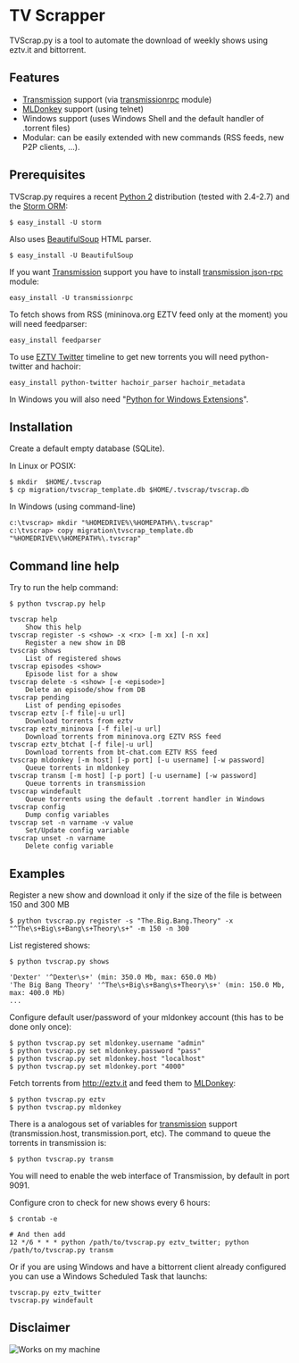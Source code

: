 TV Scrapper
===========

TVScrap.py is a tool to automate the download of weekly shows using eztv.it and bittorrent.


Features
--------

* [Transmission](http://www.transmissionbt.com) support (via [transmissionrpc](http://www.bitbucket.org/blueluna/transmissionrpc/) module)
* [MLDonkey](http://mldonkey.sourceforge.net/Main_Page) support (using telnet)
* Windows support (uses Windows Shell and the default handler of .torrent files)
* Modular: can be easily extended with new commands (RSS feeds, new P2P clients, ...).

Prerequisites
-------------

TVScrap.py requires a recent [Python 2](http://python.org) distribution (tested with 2.4-2.7) and the [Storm ORM](https://storm.canonical.com/):

```
$ easy_install -U storm
```

Also uses [BeautifulSoup](http://crummy.com/software/BeautifulSoup) HTML parser.

```
$ easy_install -U BeautifulSoup
```

If you want [Transmission](http://www.transmissionbt.com) support you have to install [transmission json-rpc](http://www.bitbucket.org/blueluna/transmissionrpc/wiki/Home) module:

```
easy_install -U transmissionrpc
```

To fetch shows from RSS (mininova.org EZTV feed only at the moment) you will need feedparser:

```
easy_install feedparser
```

To use [EZTV Twitter](http://twitter.com/eztv_it) timeline to get new torrents you will need python-twitter and hachoir:

```
easy_install python-twitter hachoir_parser hachoir_metadata
```

In Windows you will also need "[Python for Windows Extensions](http://sourceforge.net/project/showfiles.php?group_id=78018&package_id=79063&release_id=616849)".

Installation
------------
Create a default empty database (SQLite).

In Linux or POSIX:

```
$ mkdir  $HOME/.tvscrap
$ cp migration/tvscrap_template.db $HOME/.tvscrap/tvscrap.db
```

In Windows (using command-line)
```
c:\tvscrap> mkdir "%HOMEDRIVE%\%HOMEPATH%\.tvscrap"
c:\tvscrap> copy migration\tvscrap_template.db "%HOMEDRIVE%\%HOMEPATH%\.tvscrap"
```

Command line help
-----------------

Try to run the help command:

```
$ python tvscrap.py help

tvscrap help
    Show this help
tvscrap register -s <show> -x <rx> [-m xx] [-n xx]
    Register a new show in DB
tvscrap shows
    List of registered shows
tvscrap episodes <show>
    Episode list for a show
tvscrap delete -s <show> [-e <episode>]
    Delete an episode/show from DB
tvscrap pending
    List of pending episodes
tvscrap eztv [-f file|-u url]
    Download torrents from eztv
tvscrap eztv_mininova [-f file|-u url]
    Download torrents from mininova.org EZTV RSS feed
tvscrap eztv_btchat [-f file|-u url]
    Download torrents from bt-chat.com EZTV RSS feed
tvscrap mldonkey [-m host] [-p port] [-u username] [-w password]
    Queue torrents in mldonkey
tvscrap transm [-m host] [-p port] [-u username] [-w password]
    Queue torrents in transmission
tvscrap windefault
    Queue torrents using the default .torrent handler in Windows
tvscrap config
    Dump config variables
tvscrap set -n varname -v value
    Set/Update config variable
tvscrap unset -n varname
    Delete config variable
```

Examples
--------

Register a new show and download it only if the size of the file is between 150 and 300 MB

```
$ python tvscrap.py register -s "The.Big.Bang.Theory" -x "^The\s+Big\s+Bang\s+Theory\s+" -m 150 -n 300
```

List registered shows:

```
$ python tvscrap.py shows

'Dexter' '^Dexter\s+' (min: 350.0 Mb, max: 650.0 Mb)
'The Big Bang Theory' '^The\s+Big\s+Bang\s+Theory\s+' (min: 150.0 Mb, max: 400.0 Mb)
...
```

Configure default user/password of your mldonkey account (this has to be done only once):

```
$ python tvscrap.py set mldonkey.username "admin"
$ python tvscrap.py set mldonkey.password "pass"
$ python tvscrap.py set mldonkey.host "localhost"
$ python tvscrap.py set mldonkey.port "4000"
```

Fetch torrents from http://eztv.it and feed them to [MLDonkey](http://mldonkey.sourceforge.net/Main_Page):

```
$ python tvscrap.py eztv
$ python tvscrap.py mldonkey
```

There is a analogous set of variables for [transmission](http://www.transmissionbt.com) support (transmission.host, transmission.port, etc). The command to queue the torrents in transmission is:

```
$ python tvscrap.py transm
```

You will need to enable the web interface of Transmission, by default in port 9091.

Configure cron to check for new shows every 6 hours:

```
$ crontab -e

# And then add
12 */6 * * * python /path/to/tvscrap.py eztv_twitter; python /path/to/tvscrap.py transm
```

Or if you are using Windows and have a bittorrent client already configured you can use a Windows Scheduled Task that launchs:
```
tvscrap.py eztv_twitter
tvscrap.py windefault
```

Disclaimer
----------
![Works on my machine](http://blog.codinghorror.com/content/images/uploads/2007/03/6a0120a85dcdae970b0128776ff992970c-pi.png)
